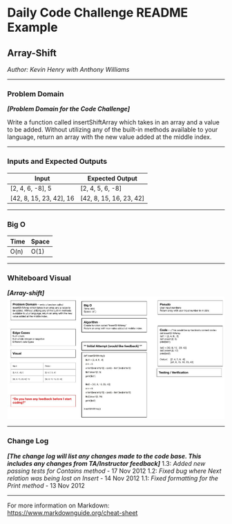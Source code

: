# Daily Code Challenge README Example

## Array-Shift
*Author: Kevin Henry with Anthony Williams*

---

### Problem Domain
***[Problem Domain for the Code Challenge]***

Write a function called insertShiftArray which takes in an array and a value to be added. Without utilizing any of the built-in methods available to your language, return an array with the new value added at the middle index.

---

### Inputs and Expected Outputs

| Input | Expected Output |
|-----------|-----------|
| [2, 4, 6, -8], 5 | [2, 4, 5, 6, -8] |
| [42, 8, 15, 23, 42], 16 | [42, 8, 15, 16, 23, 42] |

---

### Big O


| Time | Space |
| :----------- | :----------- |
| O(n) | O(1) |


---


### Whiteboard Visual
***[Array-shift]***
![array-shift](https://github.com/kevinhenry/data-structures-and-algorithms/blob/main/python/code_challenges/img/array-shift.jpg)


---

### Change Log
***[The change log will list any changes made to the code base. This includes any changes from TA/Instructor feedback]***
1.3: *Added new passing tests for Contains method* - 17 Nov 2012
1.2: *Fixed bug where Next relation was being lost on Insert* - 14 Nov 2012
1.1: *Fixed formatting for the Print method* - 13 Nov 2012

---

For more information on Markdown: https://www.markdownguide.org/cheat-sheet
